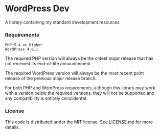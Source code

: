 # WordPress Dev

A library containing my standard development resources

### Requirements

```
PHP 5.4 or higher
WordPress 4.0.1
```

The required PHP version will always be the oldest major release that has not
received its end-of-life announcement.

The required WordPress version will always be the most recent point release of
the previous major release branch.

For both PHP and WordPress requirements, although this library may work with a
version below the required versions, they will not be supported and any
compatibility is entirely coincidental.

### License

This code is distributed under the MIT license. See [LICENSE.md](LICENSE.md)
for more details.
